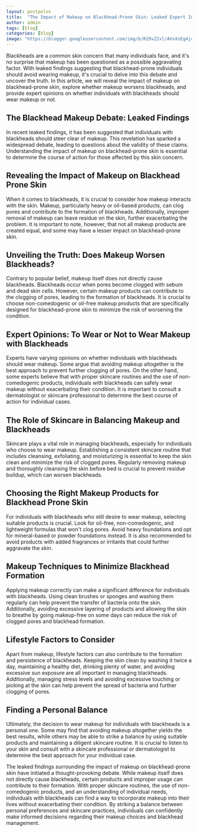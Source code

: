 ```yaml
---
layout: postpolos
title:  "The Impact of Makeup on Blackhead-Prone Skin: Leaked Expert Insights"
author: admin
tags: [blog]
categories: [blog]
image: "https://blogger.googleusercontent.com/img/b/R29vZ2xl/AVvXsEg4jcnhag9ADHIQ_qt6DUHRn5A5CVU8hyEF-N5cmX1OJADzJ6lEO35E-mU1jb-hZnWkFgxkFOMfnzRGxYWN6hg5c8UbVMfvhRy52DC0yGpkmQ38sMRqiIEpoNjERnOTnfSichzN8PfNHlBfc7eCBbPa7fB1_caaCW0WzAm7btwRYvrFgAL6vap3Tec4PdHx/s1600/20240407_211929.jpg"
---
```


<p>Blackheads are a common skin concern that many individuals face, and it's no surprise that makeup has been questioned as a possible aggravating factor. With leaked findings suggesting that blackhead-prone individuals should avoid wearing makeup, it's crucial to delve into this debate and uncover the truth. In this article, we will reveal the impact of makeup on blackhead-prone skin, explore whether makeup worsens blackheads, and provide expert opinions on whether individuals with blackheads should wear makeup or not.</p>
<h2>The Blackhead Makeup Debate: Leaked Findings</h2>
<p>In recent leaked findings, it has been suggested that individuals with blackheads should steer clear of makeup. This revelation has sparked a widespread debate, leading to questions about the validity of these claims. Understanding the impact of makeup on blackhead-prone skin is essential to determine the course of action for those affected by this skin concern.</p>
<h2>Revealing the Impact of Makeup on Blackhead Prone Skin</h2>
<p>When it comes to blackheads, it is crucial to consider how makeup interacts with the skin. Makeup, particularly heavy or oil-based products, can clog pores and contribute to the formation of blackheads. Additionally, improper removal of makeup can leave residue on the skin, further exacerbating the problem. It is important to note, however, that not all makeup products are created equal, and some may have a lesser impact on blackhead-prone skin.</p>
<h2>Unveiling the Truth: Does Makeup Worsen Blackheads?</h2>
<p>Contrary to popular belief, makeup itself does not directly cause blackheads. Blackheads occur when pores become clogged with sebum and dead skin cells. However, certain makeup products can contribute to the clogging of pores, leading to the formation of blackheads. It is crucial to choose non-comedogenic or oil-free makeup products that are specifically designed for blackhead-prone skin to minimize the risk of worsening the condition.</p>
<h2>Expert Opinions: To Wear or Not to Wear Makeup with Blackheads</h2>
<p>Experts have varying opinions on whether individuals with blackheads should wear makeup. Some argue that avoiding makeup altogether is the best approach to prevent further clogging of pores. On the other hand, some experts believe that with proper skincare routines and the use of non-comedogenic products, individuals with blackheads can safely wear makeup without exacerbating their condition. It is important to consult a dermatologist or skincare professional to determine the best course of action for individual cases.</p>
<h2>The Role of Skincare in Balancing Makeup and Blackheads</h2>
<p>Skincare plays a vital role in managing blackheads, especially for individuals who choose to wear makeup. Establishing a consistent skincare routine that includes cleansing, exfoliating, and moisturizing is essential to keep the skin clean and minimize the risk of clogged pores. Regularly removing makeup and thoroughly cleansing the skin before bed is crucial to prevent residue buildup, which can worsen blackheads.</p>
<h2>Choosing the Right Makeup Products for Blackhead Prone Skin</h2>
<p>For individuals with blackheads who still desire to wear makeup, selecting suitable products is crucial. Look for oil-free, non-comedogenic, and lightweight formulas that won't clog pores. Avoid heavy foundations and opt for mineral-based or powder foundations instead. It is also recommended to avoid products with added fragrances or irritants that could further aggravate the skin.</p>
<h2>Makeup Techniques to Minimize Blackhead Formation</h2>
<p>Applying makeup correctly can make a significant difference for individuals with blackheads. Using clean brushes or sponges and washing them regularly can help prevent the transfer of bacteria onto the skin. Additionally, avoiding excessive layering of products and allowing the skin to breathe by going makeup-free on some days can reduce the risk of clogged pores and blackhead formation.</p>
<h2>Lifestyle Factors to Consider</h2>
<p>Apart from makeup, lifestyle factors can also contribute to the formation and persistence of blackheads. Keeping the skin clean by washing it twice a day, maintaining a healthy diet, drinking plenty of water, and avoiding excessive sun exposure are all important in managing blackheads. Additionally, managing stress levels and avoiding excessive touching or picking at the skin can help prevent the spread of bacteria and further clogging of pores.</p>
<h2>Finding a Personal Balance</h2>
<p>Ultimately, the decision to wear makeup for individuals with blackheads is a personal one. Some may find that avoiding makeup altogether yields the best results, while others may be able to strike a balance by using suitable products and maintaining a diligent skincare routine. It is crucial to listen to your skin and consult with a skincare professional or dermatologist to determine the best approach for your individual case.</p>
<p>The leaked findings surrounding the impact of makeup on blackhead-prone skin have initiated a thought-provoking debate. While makeup itself does not directly cause blackheads, certain products and improper usage can contribute to their formation. With proper skincare routines, the use of non-comedogenic products, and an understanding of individual needs, individuals with blackheads can find a way to incorporate makeup into their lives without exacerbating their condition. By striking a balance between personal preferences and skincare practices, individuals can confidently make informed decisions regarding their makeup choices and blackhead management.</p>


